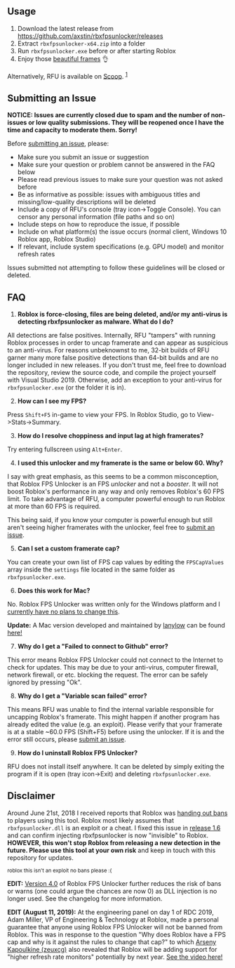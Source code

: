 ## Usage
1. Download the latest release from https://github.com/axstin/rbxfpsunlocker/releases
2. Extract `rbxfpsunlocker-x64.zip` into a folder
3. Run `rbxfpsunlocker.exe` before or after starting Roblox
4. Enjoy those [beautiful frames](https://i.imgur.com/vsLf04O.png) 👌

Alternatively, RFU is available on [Scoop](https://scoop.sh/). <sup>[1](https://github.com/Calinou/scoop-games/blob/master/bucket/rbxfpsunlocker.json)</sup>

## Submitting an Issue

**NOTICE: Issues are currently closed due to spam and the number of non-issues or low quality submissions. They will be reopened once I have the time and capacity to moderate them. Sorry!**

Before [submitting an issue](https://github.com/axstin/rbxfpsunlocker/issues/new), please:
- Make sure you submit an issue or suggestion
- Make sure your question or problem cannot be answered in the FAQ below
- Please read previous issues to make sure your question was not asked before
- Be as informative as possible: issues with ambiguous titles and missing/low-quality descriptions will be deleted
- Include a copy of RFU's console (tray icon->Toggle Console). You can censor any personal information (file paths and so on)
- Include steps on how to reproduce the issue, if possible
- Include on what platform(s) the issue occurs (normal client, Windows 10 Roblox app, Roblox Studio)
- If relevant, include system specifications (e.g. GPU model) and monitor refresh rates

Issues submitted not attempting to follow these guidelines will be closed or deleted.

## FAQ

1. **Roblox is force-closing, files are being deleted, and/or my anti-virus is detecting rbxfpsunlocker as malware. What do I do?**

All detections are false positives. Internally, RFU "tampers" with running Roblox processes in order to uncap framerate and can appear as suspicious to an anti-virus. For reasons unbeknownst to me, 32-bit builds of RFU garner many more false positive detections than 64-bit builds and are no longer included in new releases. If you don't trust me, feel free to download the repository, review the source code, and compile the project yourself with Visual Studio 2019. Otherwise, add an exception to your anti-virus for `rbxfpsunlocker.exe` (or the folder it is in).

2. **How can I see my FPS?**

Press `Shift+F5` in-game to view your FPS. In Roblox Studio, go to View->Stats->Summary.

3. **How do I resolve choppiness and input lag at high framerates?**

Try entering fullscreen using `Alt+Enter`.

4. **I used this unlocker and my framerate is the same or below 60. Why?**

I say with great emphasis, as this seems to be a common misconception, that Roblox FPS Unlocker is an FPS _unlocker_ and not a _booster_. It will not boost Roblox's performance in any way and only removes Roblox's 60 FPS limit. To take advantage of RFU, a computer powerful enough to run Roblox at more than 60 FPS is required.

This being said, if you know your computer is powerful enough but still aren't seeing higher framerates with the unlocker, feel free to [submit an issue](https://github.com/axstin/rbxfpsunlocker/#submitting-an-issue).

5. **Can I set a custom framerate cap?**

You can create your own list of FPS cap values by editing the `FPSCapValues` array inside the `settings` file located in the same folder as `rbxfpsunlocker.exe`.

6. **Does this work for Mac?**

No. Roblox FPS Unlocker was written only for the Windows platform and I [currently have no plans to change this](https://github.com/axstin/rbxfpsunlocker/issues/49).

**Update:** A Mac version developed and maintained by [lanylow](https://github.com/lanylow) can be found [here!](https://github.com/lanylow/rbxfpsunlocker-osx)

7. **Why do I get a "Failed to connect to Github" error?**

This error means Roblox FPS Unlocker could not connect to the Internet to check for updates. This may be due to your anti-virus, computer firewall, network firewall, or etc. blocking the request. The error can be safely ignored by pressing "Ok".

8. **Why do I get a "Variable scan failed" error?**

This means RFU was unable to find the internal variable responsible for uncapping Roblox's framerate. This might happen if another program has already edited the value (e.g. an exploit). Please verify that your framerate is at a stable ~60.0 FPS (Shift+F5) before using the unlocker. If it is and the error still occurs, please [submit an issue](https://github.com/axstin/rbxfpsunlocker/#submitting-an-issue).

9. **How do I uninstall Roblox FPS Unlocker?**

RFU does not install itself anywhere. It can be deleted by simply exiting the program if it is open (tray icon->Exit) and deleting `rbxfpsunlocker.exe`.

##  Disclaimer

Around June 21st, 2018 I received reports that Roblox was [handing out bans](https://i.imgur.com/i4NEGB0.png) to players using this tool. Roblox most likely assumes that `rbxfpsunlocker.dll` is an exploit or a cheat. I fixed this issue in [release 1.6](https://github.com/axstin/rbxfpsunlocker/releases/tag/v1.6) and can confirm injecting rbxfpsunlocker is now "invisible" to Roblox. **HOWEVER, this won't stop Roblox from releasing a new detection in the future. Please use this tool at your own risk** and keep in touch with this repository for updates.

<sub>roblox this isn't an exploit no bans please :(</sub>

**EDIT:** [Version 4.0](https://github.com/axstin/rbxfpsunlocker/releases/tag/v4.0) of Roblox FPS Unlocker further reduces the risk of bans or warns (one could argue the chances are now 0) as DLL injection is no longer used. See the changelog for more information.

**EDIT (August 11, 2019):** At the engineering panel on day 1 of RDC 2019, Adam Miller, VP of Engineering & Technology at Roblox, made a personal guarantee that anyone using Roblox FPS Unlocker will not be banned from Roblox. This was in response to the question "Why does Roblox have a FPS cap and why is it against the rules to change that cap?" to which [Arseny Kapoulkine (zeuxcg)](https://twitter.com/zeuxcg) also revealed that Roblox will be adding support for "higher refresh rate monitors" potentially by next year. [See the video here!](https://youtu.be/5gNzFsJlFbo?t=143)

